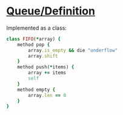 [1]: https://rosettacode.org/wiki/Queue/Definition

# [Queue/Definition][1]

Implemented as a class:

```ruby
class FIFO(*array) {
    method pop {
        array.is_empty && die "underflow"
        array.shift
    }
    method push(*items) {
        array += items
        self
    }
    method empty {
        array.len == 0
    }
}
```
